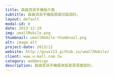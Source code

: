 ```yaml
---
title: 森森百貨手機版介面
subtitle: 森森百貨手機版頁面切版設計。
layout: default
modal-id: 8
date: 2013-12-19
img: umallMobile.png
thumbnail: umallMobile-thumbnail.png
alt: image-alt
project-date: 2013/12
website: http://gnux123.github.io/umallMobile/
client: www.u-mall.com.tw
category: webDesign
description: 森森百貨手機版改版首頁頁面設計。 
---
```

